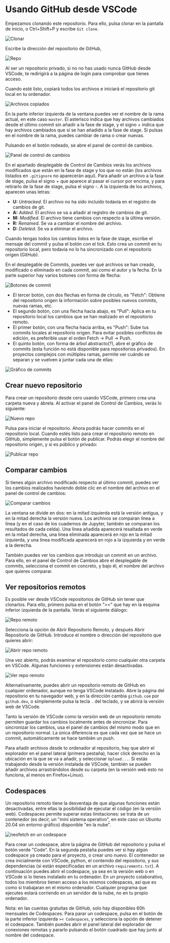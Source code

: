 # Usando GitHub desde VSCode

Empezamos clonando este repositorio. Para ello, pulsa clonar en la pantalla de inicio, o Ctrl+Shift+P y escribe `Git clone`.

![Clonar](01.png)

Escribe la dirección del repositorio de GitHub,

![Repo](02.png)

Al ser un repositorio privado, si no no has usado nunca GitHub desde VSCode, te redirigirá a la página de login para comprobar que tienes acceso.

Cuando esté listo, copiará todos los archivos e iniciará el repositorio git local en tu ordenador.

![Archivos copiados](03.png)

En la parte inferior izquierda de la ventana puedes ver el nombre de la rama actual, en este caso `master`. El asterisco indica que hay archivos cambiados desde el último commit sin añadir a la fase de stage, y el signo + indica que hay archivos cambiados que sí se han añadido a la fase de stage. Si pulsas en el nombre de la rama, puedes cambiar de rama o crear nuevas.

Pulsando en el botón rodeado, se abre el panel de control de cambios.

![Panel de control de cambios](04.png)

En el apartado desplegable de Control de Cambios verás los archivos modificados que están en la fase de stage y los que no están (los archivos listados en `.gitignore` no aparecerán aquí). Para añadir un archivo a la fase de stage, pulsa el signo + que aparece al pasar el cursor por encima, y para retirarlo de la fase de stage, pulsa el signo -. A la izquierda de los archivos, aparecen unas letras:

* **U:** *Untracked*. El archivo no ha sido incluído todavía en el registro de cambios de git.
* **A:** *Added*. El archivo se va a añadir al registro de cambios de git.
* **M:** *Modified*. El archivo tiene cambios con respecto a la última versión.
* **R:** *Renamed*. Se va a cambiar el nombre del archivo.
* **D:** *Deleted*. Se va a eliminar el archivo.

Cuando tengas todos los cambios listos en la fase de stage, escribe el mensaje del commit y pulsa el botón con el tick. Esto crea un commit en tu repositorio local, pero todavía no lo ha sincronizado con el repositorio origen (GitHub).

En el desplegable de Commits, puedes ver qué archivos se han creado, modificado o eliminado en cada commit, así como el autor y la fecha. En la parte superior hay varios botones con forma de flecha:

![Botones de commit](05.png)

* El tercer botón, con dos flechas en forma de círculo, es "Fetch": Obtiene del repositorio origen la información sobre posibles nuevos commits, nuevas ramas, etc.
* El segundo botón, con una flecha hacia abajo, es "Pull": Aplica en tu repositorio local los cambios que se han realizado en el repositorio remoto.
* El primer botón, con una flecha hacia arriba, es "Push": Sube tus commits locales al repositorio origen. Para evitar posibles conflictos de edición, es preferible usar el orden Fetch -> Pull -> Push.
* El quinto botón, con forma de árbol abstracto(?), abre el gráfico de commits (esta función no está disponible para repositorios privados). En proyectos complejos con múltiples ramas, permite ver cuándo se separan y se vuelven a juntar cada una de ellas:

![Gráfico de commits](06.png)

## Crear nuevo repositorio

Para crear un repositorio desde cero usando VSCode, primero crea una carpeta nueva y ábrela. Al activar el panel de Control de Cambios, verás lo siguiente:

![Nuevo repo](07.png)

Pulsa para iniciar el repositorio. Ahora podrás hacer commits en el repositorio local. Cuando estés listo para crear el repositorio remoto en GitHub, simplemente pulsa el botón de publicar. Podrás elegir el nombre del repositorio origen, y si es público y privado:

![Publicar repo](08.png)

## Comparar cambios

Si tienes algún archivo modificado respecto al último commit, puedes ver los cambios realizados haviendo doble clic en el nombre del archivo en el panel de control de cambios:

![Comparar cambios](16.png)

La ventana se divide en dos: en la mitad izquierda está la versión antigua, y en la mitad derecha la versión nueva. Los archivos se comparan línea a línea (y en el caso de los cuadernos de Jupyter, también se comparan los resultados de cada celda). Una línea añadida aparecerá resaltada en verde en la mitad derecha, una línea eliminada aparecerá en rojo en la mitad izquierda, y una línea modificada aparecerá en rojo a la izquierda y en verde a la derecha.

También puedes ver los cambios que introdujo un commit en un archivo. Para ello, en el panel de Control de Cambios abre el desplegable de commits, selecciona el commit en concreto, y bajo él, el nombre del archivo que quieres comparar.

## Ver repositorios remotos

Es posible ver desde VSCode repositorios de GitHub sin tener que clonarlos. Para ello, primero pulsa en el botón "><" que hay en la esquina inferior izquierda de la pantalla. Verás el siguiente diálogo:

![Repo remoto](09.png)

Selecciona la opción de Abrir Repositorio Remoto, y después Abrir Repositorio de GitHub. Introduce el nombre o dirección del repositorio que quieres abrir:

![Abrir repo remoto](10.png)

Una vez abierto, podrás examinar el repositorio como cualquier otra carpeta en VSCode. Algunas funciones y extensiones están desactivadas.

![Ver repo remoto](11.png)

Alternativamente, puedes abrir un repositorio remoto de GitHub en cualquier ordenador, aunque no tenga VSCode instalado. Abre la página del repositorio en tu navegador web, y en la dirección cambia `github.com` por `github.dev`, o simplemente pulsa la tecla `.` del teclado, y se abrirá la versión web de VSCode.

Tanto la versión de VSCode como la versión web de un repositorio remoto permiten guardar los cambios localmente antes de sincronizar. Para sincronizar los cambios, usa el panel de cambios del mismo modo que en un repositorio normal. La única diferencia es que cada vez que se hace un commit, automáticamente se hace también un push.

Para añadir archivos desde to ordenador al repositorio, hay que abrir el explorador en el panel lateral (primera pestaña), hacer click derecho en la ubicación en la que se va a añadir, y seleccionar `Upload...`. Si estás trabajando desde la versión instalada de VSCode, también se pueden añadir archivos arrastrándolos desde su carpeta (en la versión web esto no funciona, al menos en Firefox+Linux).

## Codespaces

Un repositorio remoto tiene la desventaja de que algunas funciones están desactivadas, entre ellas la posibilidad de ejecutar el código (en la versión web). Codespaces permite superar estas limitaciones: se trata de un contenedor (es decir, un "mini sistema operativo", en este caso un Ubuntu 20.04 sin entorno gráfico) disponible "en la nube".

![neofetch en un codespace](36.png)

Para crear un codespace, abre la página de GitHub del repositorio y pulsa el botón verde "Code". En la segunda pestaña puedes ver si hay algún codespace ya creado para el proyecto, o crear uno nuevo. El contenedor se crea inicialmente con VSCode, python, el contenido del repositorio, y sus dependencias (si están especificadas en un archivo `requirements.txt`). A continuación puedes abrir el codespace, ya sea en la versión web o en VSCode si lo tienes instalado en tu ordenador. En un proyecto colaborativo, todos los miembros tienen acceso a los mismos codespaces, así que es como si trabajaran en el mismo ordenador. Cualquier programa que ejecutes estará corriendo en un servidor de la nube, no en tu propio ordenador.

Nota: en las cuentas gratuitas de GitHub, solo hay disponibles 60h mensuales de Codespaces. Para parar un codespace, pulsa en el botón de la parte inferior izquierda `>< Codespaces`, y selecciona la opción de detener el codespace. También puedes abrir el panel lateral del explorador de conexiones remotas y pararlo pulsando el botón cuadrado que hay junto al nombre del codespace.
